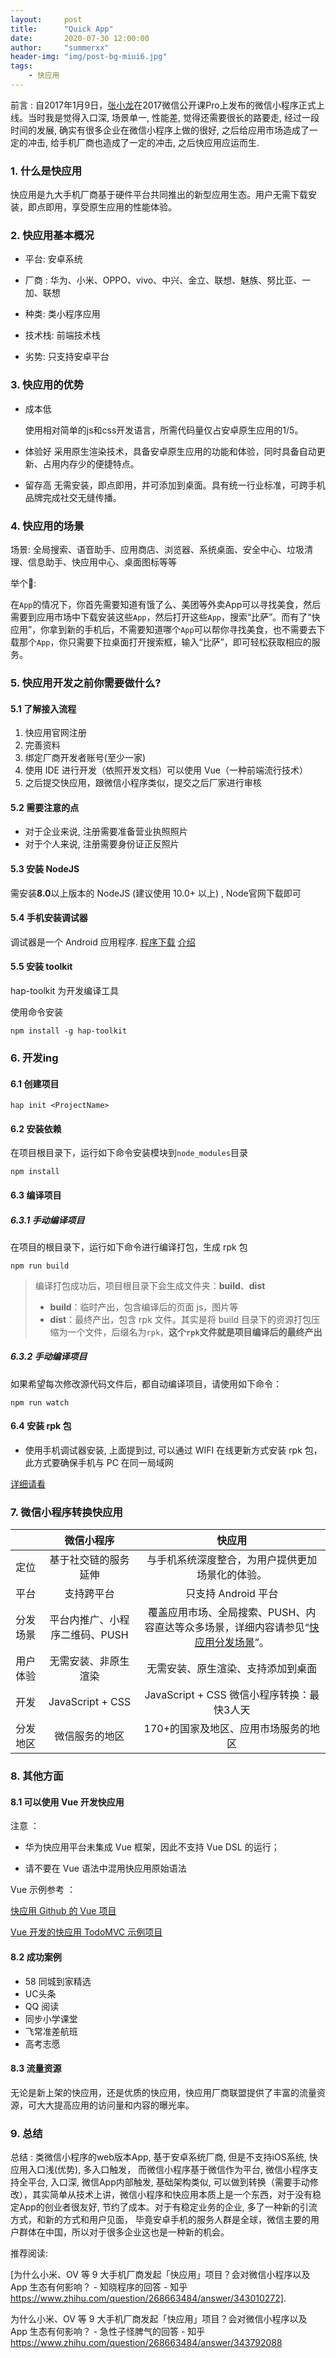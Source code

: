 ```yaml
---
layout:     post
title:      "Quick App"
date:       2020-07-30 12:00:00
author:     "summerxx"
header-img: "img/post-bg-miui6.jpg"
tags:
    - 快应用
---
```



前言 : 自2017年1月9日，[张小龙](https://baike.baidu.com/item/张小龙/24795)在2017微信公开课Pro上发布的微信小程序正式上线。当时我是觉得入口深, 场景单一, 性能差, 觉得还需要很长的路要走, 经过一段时间的发展, 确实有很多企业在微信小程序上做的很好, 之后给应用市场造成了一定的冲击, 给手机厂商也造成了一定的冲击, 之后快应用应运而生.

<!-- more -->

### 1. 什么是快应用

快应用是九大手机厂商基于硬件平台共同推出的新型应用生态。用户无需下载安装，即点即用，享受原生应用的性能体验。

### 2. 快应用基本概况

- 平台:  安卓系统

- 厂商 : 华为、小米、OPPO、vivo、中兴、金立、联想、魅族、努比亚、一加、联想
- 种类:  类小程序应用
- 技术栈: 前端技术栈
- 劣势: 只支持安卓平台

### 3. 快应用的优势

- 成本低

  使用相对简单的js和css开发语言，所需代码量仅占安卓原生应用的1/5。

- 体验好
  采用原生渲染技术，具备安卓原生应用的功能和体验，同时具备自动更新、占用内存少的便捷特点。

- 留存高
  无需安装，即点即用，并可添加到桌面。具有统一行业标准，可跨手机品牌完成社交无缝传播。

### 4. 快应用的场景

场景: 全局搜索、语音助手、应用商店、浏览器、系统桌面、安全中心、垃圾清理、信息助手、快应用中心、桌面图标等等

举个🌰: 

在`App`的情况下，你首先需要知道有饿了么、美团等外卖App可以寻找美食，然后需要到应用市场中下载安装这些`App`，然后打开这些`App`，搜索“比萨”。而有了“快应用”，你拿到新的手机后，不需要知道哪个`App`可以帮你寻找美食，也不需要去下载那个`App`，你只需要下拉桌面打开搜索框，输入“比萨”，即可轻松获取相应的服务。

### 5. 快应用开发之前你需要做什么?

#### 5.1 了解接入流程

1. 快应用官网注册
2. 完善资料
3. 绑定厂商开发者账号(至少一家)
4. 使用 IDE 进行开发（依照开发文档）可以使用 Vue（一种前端流行技术）
5. 之后提交快应用，跟微信小程序类似，提交之后厂家进行审核

#### 5.2 需要注意的点

- 对于企业来说, 注册需要准备营业执照照片
- 对于个人来说, 注册需要身份证正反照片

#### 5.3 安装 NodeJS

需安装**8.0**以上版本的 NodeJS (建议使用 10.0+ 以上) , Node官网下载即可

#### 5.4 手机安装调试器

调试器是一个 Android 应用程序.  [程序下载](https://www.quickapp.cn/docCenter/post/69) [介绍](https://doc.quickapp.cn/tutorial/overview/use-command.html#安装环境)

#### 5.5 安装 toolkit

hap-toolkit 为开发编译工具

使用命令安装

```
npm install -g hap-toolkit
```

### 6. 开发ing

#### 6.1 创建项目

```
hap init <ProjectName>
```

#### 6.2 安装依赖

在项目根目录下，运行如下命令安装模块到`node_modules`目录

```
npm install
```

#### 6.3 编译项目

##### 6.3.1 手动编译项目

在项目的根目录下，运行如下命令进行编译打包，生成 rpk 包

```
npm run build
```

> 编译打包成功后，项目根目录下会生成文件夹：**build**、**dist**
>
> - **build**：临时产出，包含编译后的页面 js，图片等
> - **dist**：最终产出，包含 rpk 文件。其实是将 build 目录下的资源打包压缩为一个文件，后缀名为`rpk`，**这个`rpk`文件就是项目编译后的最终产出**

##### 6.3.2 手动编译项目

如果希望每次修改源代码文件后，都自动编译项目，请使用如下命令：

```
npm run watch
```

#### 6.4 安装 rpk 包

- 使用手机调试器安装, 上面提到过, 可以通过 WIFI 在线更新方式安装 rpk 包，此方式要确保手机与 PC 在同一局域网

[详细请看](https://doc.quickapp.cn/tutorial/overview/use-command.html#安装-rpk-包)



### 7. 微信小程序转换快应用

|          |           微信小程序           |                            快应用                            |
| :------: | :----------------------------: | :----------------------------------------------------------: |
|   定位   |      基于社交链的服务延伸      |       与手机系统深度整合，为用户提供更加场景化的体验。       |
|   平台   |           支持跨平台           |                     只支持 Android 平台                      |
| 分发场景 | 平台内推广、小程序二维码、PUSH | 覆盖应用市场、全局搜索、PUSH、内容直达等众多场景，详细内容请参见“[快应用分发场景](https://developer.huawei.com/consumer/cn/doc/development/quickApp-Guides/quickapp-scenario)”。 |
| 用户体验 |      无需安装、非原生渲染      |              无需安装、原生渲染、支持添加到桌面              |
|   开发   |        JavaScript + CSS        |          JavaScript + CSS 微信小程序转换：最快3人天          |
| 分发地区 |         微信服务的地区         |             170+的国家及地区、应用市场服务的地区             |

### 8. 其他方面

#### 8.1 可以使用 Vue 开发快应用

注意 ： 

- 华为快应用平台未集成 Vue 框架，因此不支持 Vue DSL 的运行；

- 请不要在 Vue 语法中混用快应用原始语法

Vue 示例参考 ： 

[快应用 Github 的 Vue 项目](https://github.com/quickappcn/quickapp-dsl-vue)

[Vue 开发的快应用 TodoMVC 示例项目](https://github.com/quickappcn/todomvc-vue)

#### 8.2 成功案例

- 58 同城到家精选
- UC头条
- QQ 阅读
- 同步小学课堂
- 飞常准差航班
- 高考志愿

#### 8.3 流量资源

无论是新上架的快应用，还是优质的快应用，快应用厂商联盟提供了丰富的流量资源，可大大提高应用的访问量和内容的曝光率。



### 9. 总结

总结 : 类微信小程序的web版本App, 基于安卓系统厂商, 但是不支持iOS系统, 快应用入口浅(优势), 多入口触发， 而微信小程序基于微信作为平台, 微信小程序支持全平台, 入口深, 微信App内部触发, 基础架构类似, 可以做到转换（需要手动修改），其实简单从技术上讲，微信小程序和快应用本质上是一个东西，对于没有稳定App的创业者很友好, 节约了成本。对于有稳定业务的企业,  多了一种新的引流方式，和新的方式和用户见面， 毕竟安卓手机的服务人群是全球，微信主要的用户群体在中国，所以对于很多企业这也是一种新的机会。



推荐阅读: 

[为什么小米、OV 等 9 大手机厂商发起「快应用」项目？会对微信小程序以及 App 生态有何影响？ - 知晓程序的回答 - 知乎 https://www.zhihu.com/question/268663484/answer/343010272].

为什么小米、OV 等 9 大手机厂商发起「快应用」项目？会对微信小程序以及  App 生态有何影响？ - 急性子怪脾气的回答 - 知乎 https://www.zhihu.com/question/268663484/answer/343792088